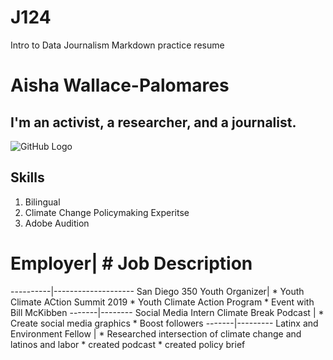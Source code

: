 # J124
Intro to Data  Journalism Markdown practice resume
# Aisha Wallace-Palomares
## I'm an activist, a researcher, and a journalist. 
![GitHub Logo](/images/logo.png)
## Skills
1. Bilingual
2. Climate Change Policymaking Experitse 
3. Adobe Audition
# Employer| # Job Description
----------|--------------------
San Diego 350 Youth Organizer| * Youth Climate ACtion Summit 2019 * Youth Climate Action Program * Event with Bill McKibben
-------|--------
Social Media Intern Climate Break Podcast | * Create social media graphics * Boost followers 
-------|---------
Latinx and Environment Fellow | * Researched intersection of climate change and latinos and labor * created podcast * created policy brief
